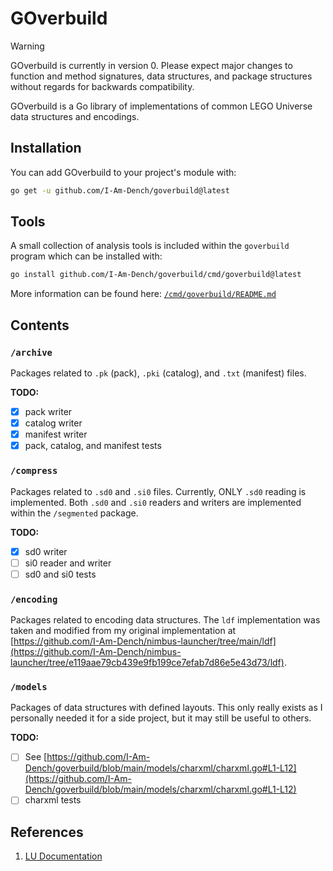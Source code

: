 # GOverbuild

> [!WARNING]
> GOverbuild is currently in version 0. Please expect major changes to function and method signatures, data structures, and package structures without regards for backwards compatibility.

GOverbuild is a Go library of implementations of common LEGO Universe data structures and encodings.

## Installation

You can add GOverbuild to your project's module with:

```bash
go get -u github.com/I-Am-Dench/goverbuild@latest
```

## Tools

A small collection of analysis tools is included within the `goverbuild` program which can be installed with:

```bash
go install github.com/I-Am-Dench/goverbuild/cmd/goverbuild@latest
```

More information can be found here: [`/cmd/goverbuild/README.md`](cmd/goverbuild/README.md)

## Contents

### `/archive`

Packages related to `.pk` (pack), `.pki` (catalog), and `.txt` (manifest) files.

**TODO:**
- [x] pack writer
- [x] catalog writer
- [x] manifest writer
- [x] pack, catalog, and manifest tests

### `/compress`

Packages related to `.sd0` and `.si0` files. Currently, ONLY `.sd0` reading is implemented. Both `.sd0` and `.si0` readers and writers are implemented within the `/segmented` package.

**TODO:**
- [x] sd0 writer
- [ ] si0 reader and writer
- [ ] sd0 and si0 tests

### `/encoding`

Packages related to encoding data structures. The `ldf` implementation was taken and modified from my original implementation at [https://github.com/I-Am-Dench/nimbus-launcher/tree/main/ldf](https://github.com/I-Am-Dench/nimbus-launcher/tree/e119aae79cb439e9fb199ce7efab7d86e5e43d73/ldf).

### `/models`

Packages of data structures with defined layouts. This only really exists as I personally needed it for a side project, but it may still be useful to others.

**TODO:**
- [ ] See [https://github.com/I-Am-Dench/goverbuild/blob/main/models/charxml/charxml.go#L1-L12](https://github.com/I-Am-Dench/goverbuild/blob/main/models/charxml/charxml.go#L1-L12)
- [ ] charxml tests

## References

1. [LU Documentation](https://docs.lu-dev.net/en/latest/)